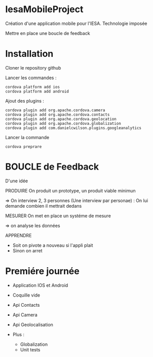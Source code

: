 IesaMobileProject
=================

Création d'une application mobile pour l'IESA.
Technologie imposée

Mettre en place une boucle de feedback


Installation
============


Cloner le repository github

Lancer les commandes :
```
cordova platform add ios
cordova platform add android
``` 

Ajout des plugins :

```
cordova plugin add org.apache.cordova.camera
cordova plugin add org.apache.cordova.contacts
cordova plugin add org.apache.cordova.geolocation
cordova plugin add org.apache.cordova.globalization
cordova plugin add com.danielcwilson.plugins.googleanalytics
```

Lancer la commande 
```
cordova preprare
```

BOUCLE de Feedback
==================

D'une idée

PRODUIRE On produit un prototype, un produit viable minimun

=> On interview 2, 3 personnes (Une interview par personae) :
	On lui demande combien il mettrait dedans

MESURER On met en place un systéme de mesure

=> on analyse les données

APPRENDRE 

- Soit on pivote a nouveau si l'appli plait
- Sinon on arret

Premiére journée
================

- Application IOS et Android
- Coquille vide 
- Api Contacts
- Api Camera
- Api Geolocalisation

- Plus :
	- Globalization
	- Unit tests
